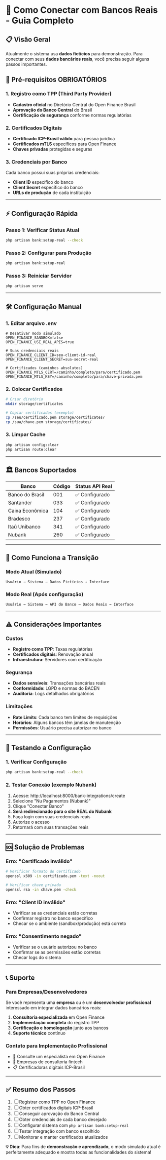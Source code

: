 # 🏦 Como Conectar com Bancos Reais - Guia Completo

## 📋 Visão Geral

Atualmente o sistema usa **dados fictícios** para demonstração. Para conectar com seus **dados bancários reais**, você precisa seguir alguns passos importantes.

## 🔐 Pré-requisitos OBRIGATÓRIOS

### 1. Registro como TPP (Third Party Provider)
- **Cadastro oficial** no Diretório Central do Open Finance Brasil
- **Aprovação do Banco Central** do Brasil
- **Certificação de segurança** conforme normas regulatórias

### 2. Certificados Digitais
- **Certificado ICP-Brasil válido** para pessoa jurídica
- **Certificados mTLS** específicos para Open Finance
- **Chaves privadas** protegidas e seguras

### 3. Credenciais por Banco
Cada banco possui suas próprias credenciais:
- **Client ID** específico do banco
- **Client Secret** específico do banco
- **URLs de produção** de cada instituição

---

## ⚡ Configuração Rápida

### Passo 1: Verificar Status Atual
```bash
php artisan bank:setup-real --check
```

### Passo 2: Configurar para Produção
```bash
php artisan bank:setup-real
```

### Passo 3: Reiniciar Servidor
```bash
php artisan serve
```

---

## 🛠️ Configuração Manual

### 1. Editar arquivo .env
```env
# Desativar modo simulado
OPEN_FINANCE_SANDBOX=false
OPEN_FINANCE_USE_REAL_APIS=true

# Suas credenciais reais
OPEN_FINANCE_CLIENT_ID=seu-client-id-real
OPEN_FINANCE_CLIENT_SECRET=sua-secret-real

# Certificados (caminhos absolutos)
OPEN_FINANCE_MTLS_CERT=/caminho/completo/para/certificado.pem
OPEN_FINANCE_MTLS_KEY=/caminho/completo/para/chave-privada.pem
```

### 2. Colocar Certificados
```bash
# Criar diretório
mkdir storage/certificates

# Copiar certificados (exemplo)
cp /seu/certificado.pem storage/certificates/
cp /sua/chave.pem storage/certificates/
```

### 3. Limpar Cache
```bash
php artisan config:clear
php artisan route:clear
```

---

## 🏛️ Bancos Suportados

| Banco | Código | Status API Real |
|-------|--------|----------------|
| Banco do Brasil | 001 | ✅ Configurado |
| Santander | 033 | ✅ Configurado |
| Caixa Econômica | 104 | ✅ Configurado |
| Bradesco | 237 | ✅ Configurado |
| Itaú Unibanco | 341 | ✅ Configurado |
| Nubank | 260 | ✅ Configurado |

---

## 🔄 Como Funciona a Transição

### Modo Atual (Simulado)
```
Usuário → Sistema → Dados Fictícios → Interface
```

### Modo Real (Após configuração)
```
Usuário → Sistema → API do Banco → Dados Reais → Interface
```

---

## ⚠️ Considerações Importantes

### Custos
- **Registro como TPP**: Taxas regulatórias
- **Certificados digitais**: Renovação anual
- **Infraestrutura**: Servidores com certificação

### Segurança
- **Dados sensíveis**: Transações bancárias reais
- **Conformidade**: LGPD e normas do BACEN
- **Auditoria**: Logs detalhados obrigatórios

### Limitações
- **Rate Limits**: Cada banco tem limites de requisições
- **Horários**: Alguns bancos têm janelas de manutenção
- **Permissões**: Usuário precisa autorizar no banco

---

## 🧪 Testando a Configuração

### 1. Verificar Configuração
```bash
php artisan bank:setup-real --check
```

### 2. Testar Conexão (exemplo Nubank)
1. Acesse: http://localhost:8000/bank-integrations/create
2. Selecione "Nu Pagamentos (Nubank)"
3. Clique "Conectar Banco"
4. **Será redirecionado para o site REAL do Nubank**
5. Faça login com suas credenciais reais
6. Autorize o acesso
7. Retornará com suas transações reais

---

## 🆘 Solução de Problemas

### Erro: "Certificado inválido"
```bash
# Verificar formato do certificado
openssl x509 -in certificado.pem -text -noout

# Verificar chave privada
openssl rsa -in chave.pem -check
```

### Erro: "Client ID inválido"
- Verificar se as credenciais estão corretas
- Confirmar registro no banco específico
- Checar se o ambiente (sandbox/produção) está correto

### Erro: "Consentimento negado"
- Verificar se o usuário autorizou no banco
- Confirmar se as permissões estão corretas
- Checar logs do sistema

---

## 📞 Suporte

### Para Empresas/Desenvolvedores
Se você representa uma **empresa** ou é um **desenvolvedor profissional** interessado em integrar dados bancários reais:

1. **Consultoria especializada** em Open Finance
2. **Implementação completa** do registro TPP
3. **Certificação e homologação** junto aos bancos
4. **Suporte técnico** contínuo

### Contato para Implementação Profissional
- 📧 Consulte um especialista em Open Finance
- 🏢 Empresas de consultoria fintech
- 📋 Certificadoras digitais ICP-Brasil

---

## ✅ Resumo dos Passos

1. ☐ Registrar como TPP no Open Finance
2. ☐ Obter certificados digitais ICP-Brasil
3. ☐ Conseguir aprovação do Banco Central
4. ☐ Obter credenciais de cada banco desejado
5. ☐ Configurar sistema com `php artisan bank:setup-real`
6. ☐ Testar integração com banco escolhido
7. ☐ Monitorar e manter certificados atualizados

**💡 Dica**: Para fins de **demonstração e aprendizado**, o modo simulado atual é perfeitamente adequado e mostra todas as funcionalidades do sistema!